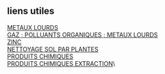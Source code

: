 ## liens utiles
[METAUX LOURDS](https://engineering.stanford.edu/magazine/article/new-approach-cleaning-heavy-metals-out-soil)\
[GAZ ; POLLUANTS ORGANIQUES ; METAUX LOURDS](https://fr.wikipedia.org/wiki/D%C3%A9pollution_des_sols)\
[ZINC](https://reporterre.net/Pour-depolluer-sols-et-eaux-une-solution-efficace-et-ecolo-les-plantes)\
[NETTOYAGE SOL PAR PLANTES](https://amphisciences.ouest-france.fr/2020/09/10/le-nettoyage-des-sols-par-les-plantes/)\
[PRODUITS CHIMIQUES](https://www.prevor.com/fr/risque-de-projection-chimique-dans-lindustrie-miniere/)\
[PRODUITS CHIMIQUES EXTRACTION](https://selecdepol.fr/fiche-technique/mise-en-solution-et-extraction-chimiques#:~:text=L%E2%80%99acide%20chlorhydrique%20est%20souvent%20utilis%C3%A9%20pour%20extraire%20les,ou%20traitement%20et%20%C3%A9limination%20de%20la%20solution%20extractante.)\
